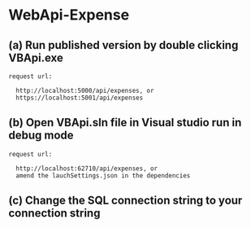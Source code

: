 # WebApi-Expense

## (a) Run published version by double clicking VBApi.exe

    request url: 
      
      http://localhost:5000/api/expenses, or      
      https://localhost:5001/api/expenses
     
## (b) Open VBApi.sln file in Visual studio run in debug mode
  
    request url: 
      
      http://localhost:62710/api/expenses, or      
      amend the lauchSettings.json in the dependencies
      
## (c) Change the SQL connection string to your connection string
